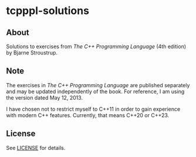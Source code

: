 # tcpppl-solutions

## About

Solutions to exercises from *The C++ Programming Language* (4th edition) by Bjarne Stroustrup.

## Note

The exercises in *The C++ Programming Language* are published separately and may be updated independently of the book. For reference, I am using the version dated May 12, 2013.

I have chosen not to restrict myself to C++11 in order to gain experience with modern C++ features. Currently, that means C++20 or C++23.

<!---

## Installation

### 1a. Acquire the sources (git repository).

```
$ git clone https://github.com/jasper1378/hello-world.git
$ cd hello-world
$ git submodule update --init --recursive
$ autoreconf -i
```

### 1b. Acquire the sources (distribution tarball).

```
$ tar -xvf hello-world.tar.gz
$ cd hello-world
```

### 2. Configure, build, and install.

```
$ mkdir build
$ cd build
$ ../configure # try `--help` for options
$ make
$ sudo make install
```

## Usage

Lorem ipsum dolor sit amet.

-->

## License

See [LICENSE](LICENSE) for details.
